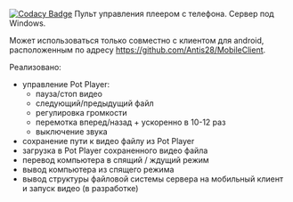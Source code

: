 [![Codacy Badge](https://app.codacy.com/project/badge/Grade/bdf3f3265ded4405b6b534df15c13efe)](https://app.codacy.com/gh/Antis28/MyPetChat/dashboard?utm_source=gh&utm_medium=referral&utm_content=&utm_campaign=Badge_grade)
Пульт управления плеером с телефона. 
Сервер под Windows.

Может использоваться только совместно с клиентом для android, расположенным по адресу https://github.com/Antis28/MobileClient.

Реализовано:

- управление Pot Player:
  * пауза/стоп видео
  * следующий/предыдущий файл
  * регулировка громкости
  * перемотка вперед/назад + ускоренно в 10-12 раз
  * выключение звука
- сохранение пути к видео файлу из Pot Player
- загрузка в Pot Player сохраненного видео файла
- перевод компьютера в спящий / ждущий режим
- вывод компьютера из спящего режима
- вывод структуры файловой системы сервера на мобильный клиент и запуск видео (в разработке)

